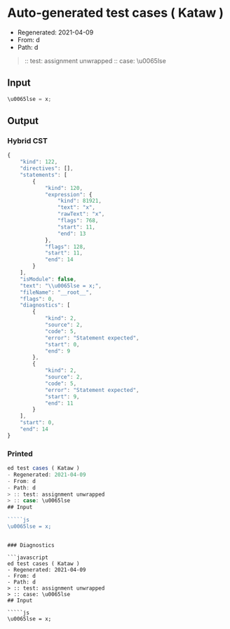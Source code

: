 # Auto-generated test cases ( Kataw )
- Regenerated: 2021-04-09
- From: d
- Path: d
> :: test: assignment unwrapped
> :: case: \u0065lse
## Input

`````js
\u0065lse = x;
`````

## Output

### Hybrid CST

```javascript
{
    "kind": 122,
    "directives": [],
    "statements": [
        {
            "kind": 120,
            "expression": {
                "kind": 81921,
                "text": "x",
                "rawText": "x",
                "flags": 768,
                "start": 11,
                "end": 13
            },
            "flags": 128,
            "start": 11,
            "end": 14
        }
    ],
    "isModule": false,
    "text": "\\u0065lse = x;",
    "fileName": "__root__",
    "flags": 0,
    "diagnostics": [
        {
            "kind": 2,
            "source": 2,
            "code": 5,
            "error": "Statement expected",
            "start": 0,
            "end": 9
        },
        {
            "kind": 2,
            "source": 2,
            "code": 5,
            "error": "Statement expected",
            "start": 9,
            "end": 11
        }
    ],
    "start": 0,
    "end": 14
}
```

### Printed

```javascript
ed test cases ( Kataw )
- Regenerated: 2021-04-09
- From: d
- Path: d
> :: test: assignment unwrapped
> :: case: \u0065lse
## Input

`````js
\u0065lse = x;
`````
```

### Diagnostics

```javascript
ed test cases ( Kataw )
- Regenerated: 2021-04-09
- From: d
- Path: d
> :: test: assignment unwrapped
> :: case: \u0065lse
## Input

`````js
\u0065lse = x;
`````
```

